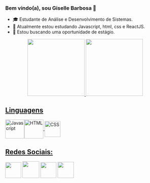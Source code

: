 

### Bem vindo(a), sou Giselle Barbosa 👋

- :mortar_board: Estudante de Análise e Desenvolvimento de Sistemas.
- 🌱 Atualmente estou estudando Javascript, html, css e ReactJS.
- :dart: Estou buscando uma oportunidade de estágio.

<div align="center">
  <a href="https://github.com/GiselleBarbosa">
  <img height="180em" src="https://github-readme-stats.vercel.app/api?username=GiselleBarbosa&show_icons=true&theme=dracula&include_all_commits=true&count_private=true"/>
  <img height="180em" src="https://github-readme-stats.vercel.app/api/top-langs/?username=GiselleBarbosa&layout=compact&langs_count=7&theme=dracula"/>
</div>


## Linguagens
  <div> 
 <img align="center" alt="Javascript" height="60" width="60" src="https://user-images.githubusercontent.com/93397497/173885947-7c1a5086-9675-49e5-847b-ca8e78a7f622.png"><img  align="center" alt="HTML" height="60" width="60" src="https://user-images.githubusercontent.com/93397497/173886271-6b2e6173-f3eb-408a-9b5f-fe5d21ca43df.png"> <img align="center" alt="CSS" height="50" width="50" src="https://user-images.githubusercontent.com/93397497/173884867-333a8ece-c6d0-4bbd-b96b-a7f5e0da8d6c.png" 
   >
  </div> 
  
  ## Redes Sociais:
  <div>
<a align="center" href="https://instagram.com/sellebarb" target="_blank"><img width="50" height="50" src="https://user-images.githubusercontent.com/93397497/173881702-c0aa228b-c3e0-4670-b1fa-9017ab3ddeac.png" target="_blank"></a>		<a href="https://discord.gg/266602039658807307" target="_blank"><img width="53" height="53" src="https://user-images.githubusercontent.com/93397497/173881237-d01020d1-47a8-4758-95a1-4d697cc8dd37.png" target="_blank"></a>		<a href = "mailto:giselle.barbosadev@gmail.com"><img width="50" height="50"  src="https://cdn-icons-png.flaticon.com/512/552/552486.png" target="_blank"></a>		<a href="https://www.linkedin.com/in/gisellebarb/" target="_blank"><img width="51" height="51" src="https://user-images.githubusercontent.com/93397497/173881361-44ebc3a1-211a-4550-a44a-73a7438bd1b7.png" target="_blank"></a>		
 </div>
 
 
